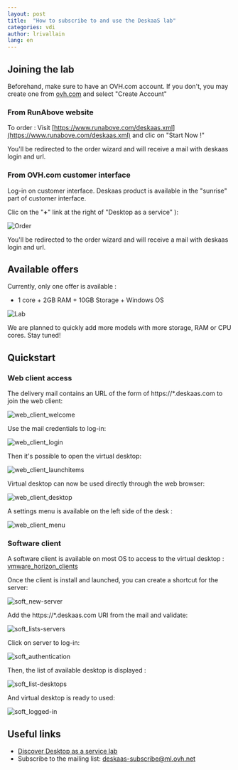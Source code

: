 ```yaml
---
layout: post
title:  "How to subscribe to and use the DeskaaS lab"
categories: vdi
author: lrivallain
lang: en
---
```


## Joining the lab

Beforehand, make sure to have an OVH.com account. If you don't, you may create one from [ovh.com](https://www.ovh.com/manager/web/login/) and select "Create Account"

### From RunAbove website

To order : Visit [https://www.runabove.com/deskaas.xml](https://www.runabove.com/deskaas.xml) and clic on "Start Now !"

You'll be redirected to the order wizard and will receive a mail with deskaas login and url.

### From OVH.com customer interface

Log-in on customer interface. Deskaas product is available in the "sunrise" part of customer interface.

Clic on the "**+**" link at the right of "Desktop as a service" ):

![Order](/kb/images/2016-05-03-how-to-use-deskaas-lab/orderfrommanager.png)

You'll be redirected to the order wizard and will receive a mail with deskaas login and url.

## Available offers

Currently, only one offer is available :

*   1 core + 2GB RAM + 10GB Storage + Windows OS

![Lab](/kb/images/2016-05-03-how-to-use-deskaas-lab/offers.png)

We are planned to quickly add more models with more storage, RAM or CPU cores. Stay tuned!


## Quickstart

### Web client access

The delivery mail contains an URL of the form of https://*.deskaas.com to join the web client:

![web_client_welcome](/kb/images/2016-05-03-how-to-use-deskaas-lab/web_client_welcome.png)

Use the mail credentials to log-in:

![web_client_login](/kb/images/2016-05-03-how-to-use-deskaas-lab/web_client_login.png)

Then it's possible to open the virtual desktop:

![web_client_launchitems](/kb/images/2016-05-03-how-to-use-deskaas-lab/web_client_launchitems.png)

Virtual desktop can now be used directly through the web browser:

![web_client_desktop](/kb/images/2016-05-03-how-to-use-deskaas-lab/web_client_desktop.png)

A settings menu is available on the left side of the desk :

![web_client_menu](/kb/images/2016-05-03-how-to-use-deskaas-lab/web_client_menu.png)


### Software client

A software client is available on most OS to access to the virtual desktop : [vmware_horizon_clients](https://my.vmware.com/en/web/vmware/info/slug/desktop_end_user_computing/vmware_horizon_clients/4_0)

Once the client is install and launched, you can create a shortcut for the server:

![soft_new-server](/kb/images/2016-05-03-how-to-use-deskaas-lab/soft_new-server.png)

Add the <a>https://*.deskaas.com</a> URI from the mail and validate:

![soft_lists-servers](/kb/images/2016-05-03-how-to-use-deskaas-lab/soft_lists-servers.png)

Click on server to log-in:

![soft_authentication](/kb/images/2016-05-03-how-to-use-deskaas-lab/soft_authentication.png)

Then, the list of available desktop is displayed :

![soft_list-desktops](/kb/images/2016-05-03-how-to-use-deskaas-lab/soft_list-desktops.png)

And virtual desktop is ready to used:

![soft_logged-in](/kb/images/2016-05-03-how-to-use-deskaas-lab/soft_logged-in.png)

## Useful links
* [Discover Desktop as a service lab](https://www.runabove.com/deskaas.xml)
* Subscribe to the mailing list: [deskaas-subscribe@ml.ovh.net](mailto:deskaas-subscribe@ml.ovh.net)
